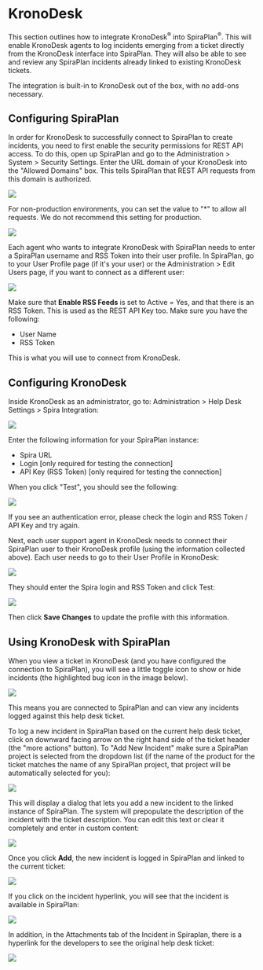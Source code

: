 # KronoDesk
This section outlines how to integrate KronoDesk<sup>®</sup> into SpiraPlan<sup>®</sup>. This will enable KronoDesk agents to log incidents emerging from a ticket directly from the KronoDesk interface into SpiraPlan. They will also be able to see and review any SpiraPlan incidents already linked to existing KronoDesk tickets.

The integration is built-in to KronoDesk out of the box, with no add-ons necessary.


## Configuring SpiraPlan

In order for KronoDesk to successfully connect to SpiraPlan to create incidents, you need to first enable the security permissions for REST API access. To do this, open up SpiraPlan and go to the Administration > System > Security Settings. Enter the URL domain of your KronoDesk into the "Allowed Domains" box. This tells SpiraPlan that REST API requests from this domain is authorized.

![](img/KronoDesk_3.png)

For non-production environments, you can set the value to "*" to allow all requests. We do not recommend this setting for production.

![](img/KronoDesk_4.png)

Each agent who wants to integrate KronoDesk with SpiraPlan needs to enter a SpiraPlan username and RSS Token into their user profile. In SpiraPlan, go to your User Profile page (if it's your user) or the Administration > Edit Users page, if you want to connect as a different user:

![](img/KronoDesk_5.png)

Make sure that **Enable RSS Feeds** is set to Active = Yes, and that there is an RSS Token. This is used as the REST API Key too. Make sure you have the following:

-   User Name
-   RSS Token

This is what you will use to connect from KronoDesk.


## Configuring KronoDesk

Inside KronoDesk as an administrator, go to: Administration > Help Desk Settings > Spira Integration:

![](img/KronoDesk_6.png)

Enter the following information for your SpiraPlan instance:

-   Spira URL
-   Login [only required for testing the connection]
-   API Key (RSS Token) [only required for testing the connection]

When you click "Test", you should see the following:

![](img/KronoDesk_7.png)

If you see an authentication error, please check the login and RSS Token / API Key and try again.

Next, each user support agent in KronoDesk needs to connect their SpiraPlan user to their KronoDesk profile (using the information collected above). Each user needs to go to their User Profile in KronoDesk:

![](img/KronoDesk_8.png)

They should enter the Spira login and RSS Token and click Test:

![](img/KronoDesk_9.png)

Then click **Save Changes** to update the profile with this information.


## Using KronoDesk with SpiraPlan

When you view a ticket in KronoDesk (and you have configured the connection to SpiraPlan), you will see a little toggle icon to show or hide incidents (the highlighted bug icon in the image below).

![](img/KronoDesk_10.png)

This means you are connected to SpiraPlan and can view any incidents logged against this help desk ticket. 

To log a new incident in SpiraPlan based on the current help desk ticket, click on downward facing arrow on the right hand side of the ticket header (the "more actions" button). To "Add New Incident" make sure a SpiraPlan project is selected from the dropdown list (if the name of the product for the ticket matches the name of any SpiraPlan project, that project will be automatically selected for you):

![](img/KronoDesk_11.png)

This will display a dialog that lets you add a new incident to the linked instance of SpiraPlan. The system will prepopulate the description of the incident with the ticket description. You can edit this text or clear it completely and enter in custom content:

![](img/KronoDesk_12.png)

Once you click **Add**, the new incident is logged in SpiraPlan and linked to the current ticket:

![](img/KronoDesk_13.png)

If you click on the incident hyperlink, you will see that the incident is available in SpiraPlan:

![](img/KronoDesk_14.png)

In addition, in the Attachments tab of the Incident in Spiraplan, there is a hyperlink for the developers to see the original help desk ticket:

![](img/KronoDesk_15.png)